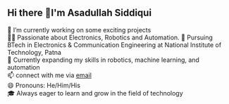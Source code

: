 ## Hi there 👋I'm Asadullah Siddiqui

🔭 I’m currently working on some exciting projects  
👨‍💻 Passionate about Electronics, Robotics and Automation.
🦾 Pursuing BTech in Electronics & Communication Engineering at National Institute of Technology, Patna  
🌱 Currently expanding my skills in robotics, machine learning, and automation  
📫 connect with me via [email](mailto:mds.ug23.ec@nitp.ac.in)  
😄 Pronouns: He/Him/His  
🎓 Always eager to learn and grow in the field of technology  
<!--
**TechyAsad/TechyAsad** is a ✨ _special_ ✨ repository because its `README.md` (this file) appears on your GitHub profile.

Here are some ideas to get you started:

- 🔭 I’m currently working on ...
- 🌱 I’m currently learning ...
- 👯 I’m looking to collaborate on ...
- 🤔 I’m looking for help with ...
- 💬 Ask me about ...
- 📫 How to reach me: ...
- 😄 Pronouns: ...
- ⚡ Fun fact: ...
-->
